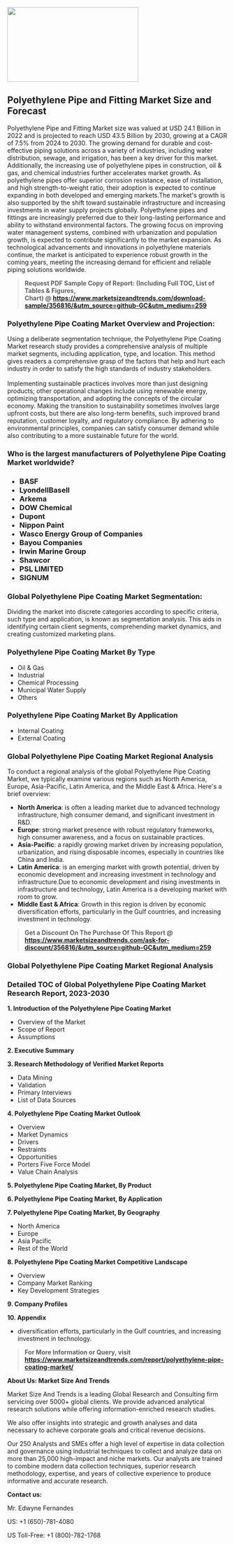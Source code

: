 <p><img class="alignnone size-medium wp-image-20088" src="https://ffe5etoiles.com/wp-content/uploads/2024/12/MST1-300x171.png" alt="" width="300" height="171" /></p><h2>Polyethylene Pipe and Fitting Market Size and Forecast</h2><p>Polyethylene Pipe and Fitting Market size was valued at USD 24.1 Billion in 2022 and is projected to reach USD 43.5 Billion by 2030, growing at a CAGR of 7.5% from 2024 to 2030. The growing demand for durable and cost-effective piping solutions across a variety of industries, including water distribution, sewage, and irrigation, has been a key driver for this market. Additionally, the increasing use of polyethylene pipes in construction, oil & gas, and chemical industries further accelerates market growth. As polyethylene pipes offer superior corrosion resistance, ease of installation, and high strength-to-weight ratio, their adoption is expected to continue expanding in both developed and emerging markets.The market's growth is also supported by the shift toward sustainable infrastructure and increasing investments in water supply projects globally. Polyethylene pipes and fittings are increasingly preferred due to their long-lasting performance and ability to withstand environmental factors. The growing focus on improving water management systems, combined with urbanization and population growth, is expected to contribute significantly to the market expansion. As technological advancements and innovations in polyethylene materials continue, the market is anticipated to experience robust growth in the coming years, meeting the increasing demand for efficient and reliable piping solutions worldwide.</p><blockquote id="" class=""><strong>Request PDF Sample Copy of Report: (Including Full TOC, List of Tables &amp; Figures, Chart)&nbsp;@&nbsp;<strong><a href="https://www.marketsizeandtrends.com/download-sample/356816/&utm_source=github-GC&utm_medium=259" target="_blank">https://www.marketsizeandtrends.com/download-sample/356816/&utm_source=github-GC&utm_medium=259</a></strong></strong></blockquote><h3 id="" class="">Polyethylene Pipe Coating Market&nbsp;Overview and Projection:</h3><p id="" class="">Using a deliberate segmentation technique, the Polyethylene Pipe Coating Market research study provides a comprehensive analysis of multiple market segments, including application, type, and location. This method gives readers a comprehensive grasp of the factors that help and hurt each industry in order to satisfy the high standards of industry stakeholders. <br /> <br />Implementing sustainable practices involves more than just designing products; other operational changes include using renewable energy, optimizing transportation, and adopting the concepts of the circular economy. Making the transition to sustainability sometimes involves large upfront costs, but there are also long-term benefits, such improved brand reputation, customer loyalty, and regulatory compliance. By adhering to environmental principles, companies can satisfy consumer demand while also contributing to a more sustainable future for the world.</p><h3 id="" class="">Who is the largest manufacturers of&nbsp;Polyethylene Pipe Coating Market worldwide?</h3><h3 class=""><p><ul><li>BASF </li><li> LyondellBasell </li><li> Arkema </li><li> DOW Chemical </li><li> Dupont </li><li> Nippon Paint </li><li> Wasco Energy Group of Companies </li><li> Bayou Companies </li><li> Irwin Marine Group </li><li> Shawcor </li><li> PSL LIMITED </li><li> SIGNUM</li></ul></p></h3><h3 id="" class="">Global&nbsp;Polyethylene Pipe Coating Market Segmentation:</h3><p id="" class="">Dividing the market into discrete categories according to specific criteria, such type and application, is known as segmentation analysis. This aids in identifying certain client segments, comprehending market dynamics, and creating customized marketing plans.</p><h3 id="" class="">Polyethylene Pipe Coating Market&nbsp;By Type</h3><p><p><ul><li>Oil & Gas</li><li> Industrial</li><li> Chemical Processing</li><li> Municipal Water Supply</li><li> Others</p></li></ul></p></p><h3 id="" class="">Polyethylene Pipe Coating Market&nbsp;By Application</h3><p class=""><p><ul><li>Internal Coating</li><li> External Coating</li></ul></p></p><h3 id="" class="">Global Polyethylene Pipe Coating Market Regional Analysis</h3><p id="" class="">To conduct a regional analysis of the global Polyethylene Pipe Coating Market, we typically examine various regions such as North America, Europe, Asia-Pacific, Latin America, and the Middle East &amp; Africa. Here's a brief overview:</p><ul><li><strong>North America</strong>: is often a leading market due to advanced technology infrastructure, high consumer demand, and significant investment in R&amp;D.</li><li><strong>Europe</strong>: strong market presence with robust regulatory frameworks, high consumer awareness, and a focus on sustainable practices.</li><li><strong>Asia-Pacific</strong>: a rapidly growing market driven by increasing population, urbanization, and rising disposable incomes, especially in countries like China and India.</li><li><strong>Latin America</strong>: is an emerging market with growth potential, driven by economic development and increasing investment in technology and infrastructure.Due to economic development and rising investments in infrastructure and technology, Latin America is a developing market with room to grow.</li><li><strong>Middle East &amp; Africa</strong>: Growth in this region is driven by economic diversification efforts, particularly in the Gulf countries, and increasing investment in technology.</li></ul><blockquote id="" class=""><strong>Get a Discount On The Purchase Of This Report @ <strong><a href="https://www.marketsizeandtrends.com/ask-for-discount/356816/&utm_source=github-GC&utm_medium=259" target="_blank">https://www.marketsizeandtrends.com/ask-for-discount/356816/&utm_source=github-GC&utm_medium=259</a></strong></strong></blockquote><h3 id="" class="">Global Polyethylene Pipe Coating Market Regional Analysis</h3><h3 id="" class="">Detailed TOC of Global Polyethylene Pipe Coating Market Research Report, 2023-2030</h3><p id="" class=""><strong>1. Introduction of the Polyethylene Pipe Coating Market</strong></p><ul><li>Overview of the Market</li><li>Scope of Report</li><li>Assumptions</li></ul><p id="" class=""><strong>2. Executive Summary</strong></p><p id="" class=""><strong>3. Research Methodology of Verified Market Reports</strong></p><ul><li>Data Mining</li><li>Validation</li><li>Primary Interviews</li><li>List of Data Sources</li></ul><p id="" class=""><strong>4. Polyethylene Pipe Coating Market Outlook</strong></p><ul><li>Overview</li><li>Market Dynamics</li><li>Drivers</li><li>Restraints</li><li>Opportunities</li><li>Porters Five Force Model</li><li>Value Chain Analysis</li></ul><p id="" class=""><strong>5. Polyethylene Pipe Coating Market, By Product</strong></p><p id="" class=""><strong>6. Polyethylene Pipe Coating Market, By Application</strong></p><p id="" class=""><strong>7. Polyethylene Pipe Coating Market, By Geography</strong></p><ul><li>North America</li><li>Europe</li><li>Asia Pacific</li><li>Rest of the World</li></ul><p id="" class=""><strong>8. Polyethylene Pipe Coating Market Competitive Landscape</strong></p><ul><li>Overview</li><li>Company Market Ranking</li><li>Key Development Strategies</li></ul><p id="" class=""><strong>9. Company Profiles</strong></p><p id="" class=""><strong>10. Appendix</strong></p><ul><li>diversification efforts, particularly in the Gulf countries, and increasing investment in technology.</li></ul><blockquote id="" class=""><strong>For More Information or Query, visit <strong><strong><a href="https://www.marketsizeandtrends.com/report/polyethylene-pipe-coating-market/" target="_blank">https://www.marketsizeandtrends.com/report/polyethylene-pipe-coating-market/</a></strong></strong></strong></blockquote><p id="" class=""><strong>About Us: Market Size And Trends</strong></p><p id="" class="">Market Size And Trends is a leading Global Research and Consulting firm servicing over 5000+ global clients. We provide advanced analytical research solutions while offering information-enriched research studies.</p><p id="" class="">We also offer insights into strategic and growth analyses and data necessary to achieve corporate goals and critical revenue decisions.</p><p id="" class="">Our 250 Analysts and SMEs offer a high level of expertise in data collection and governance using industrial techniques to collect and analyze data on more than 25,000 high-impact and niche markets. Our analysts are trained to combine modern data collection techniques, superior research methodology, expertise, and years of collective experience to produce informative and accurate research.</p><p id="" class=""><strong>Contact us:</strong></p><p id="" class="">Mr. Edwyne Fernandes</p><p id="" class="">US: +1 (650)-781-4080</p><p id="" class="">US Toll-Free: +1 (800)-782-1768</p>
